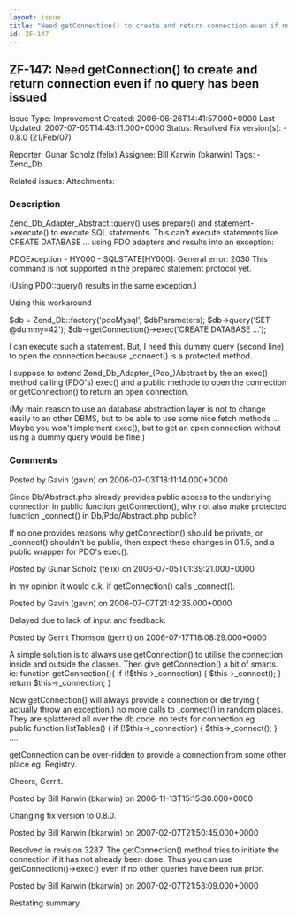 ```yaml
---
layout: issue
title: "Need getConnection() to create and return connection even if no query has been issued"
id: ZF-147
---
```


ZF-147: Need getConnection() to create and return connection even if no query has been issued
---------------------------------------------------------------------------------------------

 Issue Type: Improvement Created: 2006-06-26T14:41:57.000+0000 Last Updated: 2007-07-05T14:43:11.000+0000 Status: Resolved Fix version(s): - 0.8.0 (21/Feb/07)
 
 Reporter:  Gunar Scholz (felix)  Assignee:  Bill Karwin (bkarwin)  Tags: - Zend\_Db
 
 Related issues: 
 Attachments: 
### Description

Zend\_Db\_Adapter\_Abstract::query() uses prepare() and statement->execute() to execute SQL statements. This can't execute statements like CREATE DATABASE ... using PDO adapters and results into an exception:

PDOException - HY000 - SQLSTATE[HY000]: General error: 2030 This command is not supported in the prepared statement protocol yet.

(Using PDO::query() results in the same exception.)

Using this workaround

$db = Zend\_Db::factory('pdoMysql', $dbParameters); $db->query('SET @dummy=42'); $db->getConnection()->exec('CREATE DATABASE ...');

I can execute such a statement. But, I need this dummy query (second line) to open the connection because \_connect() is a protected method.

I suppose to extend Zend\_Db\_Adapter\_(Pdo\_)Abstract by the an exec() method calling (PDO's) exec() and a public methode to open the connection or getConnection() to return an open connection.

(My main reason to use an database abstraction layer is not to change easily to an other DBMS, but to be able to use some nice fetch methods ... Maybe you won't implement exec(), but to get an open connection without using a dummy query would be fine.)

 

 

### Comments

Posted by Gavin (gavin) on 2006-07-03T18:11:14.000+0000

Since Db/Abstract.php already provides public access to the underlying connection in public function getConnection(), why not also make protected function \_connect() in Db/Pdo/Abstract.php public?

If no one provides reasons why getConnection() should be private, or \_connect() shouldn't be public, then expect these changes in 0.1.5, and a public wrapper for PDO's exec().

 

 

Posted by Gunar Scholz (felix) on 2006-07-05T01:39:21.000+0000

In my opinion it would o.k. if getConnection() calls \_connect().

 

 

Posted by Gavin (gavin) on 2006-07-07T21:42:35.000+0000

Delayed due to lack of input and feedback.

 

 

Posted by Gerrit Thomson (gerrit) on 2006-07-17T18:08:29.000+0000

A simple solution is to always use getConnection() to utilise the connection inside and outside the classes. Then give getConnection() a bit of smarts. ie: function getConnection(){ if (!$this->\_connection) { $this->\_connect(); } return $this->\_connection; }

Now getConnection() will always provide a connection or die trying ( actually throw an exception.) no more calls to \_connect() in random places. They are splattered all over the db code. no tests for connection.eg  
 public function listTables() { if (!$this->\_connection) { $this->\_connect(); } ....

getConnection can be over-ridden to provide a connection from some other place eg. Registry.

Cheers, Gerrit.

 

 

Posted by Bill Karwin (bkarwin) on 2006-11-13T15:15:30.000+0000

Changing fix version to 0.8.0.

 

 

Posted by Bill Karwin (bkarwin) on 2007-02-07T21:50:45.000+0000

Resolved in revision 3287. The getConnection() method tries to initiate the connection if it has not already been done. Thus you can use getConnection()->exec() even if no other queries have been run prior.

 

 

Posted by Bill Karwin (bkarwin) on 2007-02-07T21:53:09.000+0000

Restating summary.

 

 